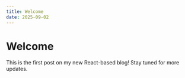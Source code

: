 ```yaml
---
title: Welcome
date: 2025-09-02
---
```


# Welcome

This is the first post on my new React-based blog! Stay tuned for more updates.
